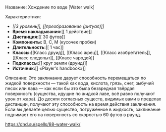 Название: Хождение по воде \[Water walk] 

Характеристики:
- *[[3 уровень]], [[преобразование (ритуал)]]*
- **Время накладывания:**[[ 1 действие]]
- **Дистанция:**[[ 30 футов]]
- **Компоненты:** В, С, М (кусочек пробки)
- **Длительность:**[[ 1 час]]
- **Классы:**[[Класс  друид]], [[Класс жрец]], [[Класс изобретатель]], [[Класс следопыт]], [[Класс чародей]]
- **Подклассы:**[[ круг земли (друид)]]
- **Источник:**[[ «Player's handbook»]]

Описание:
Это заклинание дарует способность перемещаться по жидкой поверхности — такой как вода, кислота, грязь, снег, зыбучий песок или лава — как если бы это была безвредная твёрдая поверхность (существа, идущие по жидкой лаве, всё равно получают урон от жара). До десяти согласных существ, видимых вами в пределах дистанции, получают эту способность на время действия заклинания.
Если вы делаете целью существо, погружённое в жидкость, заклинание поднимает его на поверхность со скоростью 60 футов в раунд.

https://dnd.su/spells/88-water-walk/